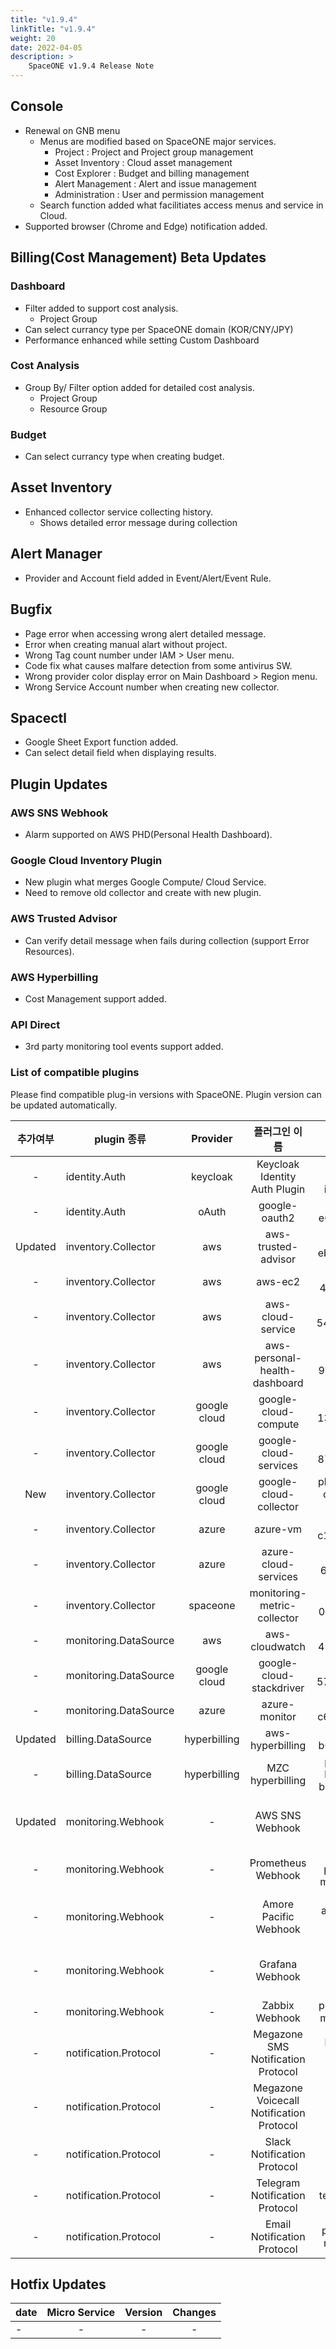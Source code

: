 ```yaml
---
title: "v1.9.4"
linkTitle: "v1.9.4"
weight: 20
date: 2022-04-05
description: >
    SpaceONE v1.9.4 Release Note
---
```


## Console
- Renewal on GNB menu
  - Menus are modified based on SpaceONE major services.
    - Project : Project and Project group management
    - Asset Inventory : Cloud asset management 
    - Cost Explorer : Budget and billing management
    - Alert Management : Alert and issue management
    - Administration : User and permission management
  - Search function added what facilitiates access menus and service in Cloud.
- Supported browser (Chrome and Edge) notification added.


## Billing(Cost Management) Beta Updates

### Dashboard
- Filter added to support cost analysis.
  - Project Group
- Can select currancy type per SpaceONE domain (KOR/CNY/JPY)
- Performance enhanced while setting Custom Dashboard


### Cost Analysis
- Group By/ Filter option added for detailed cost analysis.
  - Project Group
  - Resource Group

### Budget 
- Can select currancy type when creating budget. 

  
## Asset Inventory
- Enhanced collector service collecting history.
  - Shows detailed error message during collection


## Alert Manager
- Provider and Account field added in Event/Alert/Event Rule. 

  
## Bugfix
- Page error when accessing wrong alert detailed message.
- Error when creating manual alart without project.  
- Wrong Tag count number under IAM > User menu.
- Code fix what causes malfare detection from some antivirus SW.
- Wrong provider color display error on Main Dashboard > Region menu.
- Wrong Service Account number when creating new collector.


## Spacectl
- Google Sheet Export function added.
- Can select detail field when displaying results. 

  
## Plugin Updates

### AWS SNS Webhook
- Alarm supported on AWS PHD(Personal Health Dashboard).

### Google Cloud Inventory Plugin
- New plugin what merges Google Compute/ Cloud Service.
- Need to remove old collector and create with new plugin.

### AWS Trusted Advisor
- Can verify detail message when fails during collection (support Error Resources).

### AWS Hyperbilling
- Cost Management support added.

### API Direct
- 3rd party monitoring tool events support added. 

### List of compatible plugins
Please find compatible plug-in versions with SpaceONE. 
Plugin version can be updated automatically.

|  추가여부   | plugin 종류             |   Provider   |                 플러그인 이름                  |                plugin_id                | version |
|:-------:|-----------------------|:------------:|:----------------------------------------:|:---------------------------------------:|:-------:|
|    -    | identity.Auth         |   keycloak   |      Keycloak Identity Auth Plugin       |      plugin-keycloak-identity-auth      |  v1.2   |
|    -    | identity.Auth         |    oAuth     |              google-oauth2               |           plugin-e6b1b0bbacc6           |  v1.1   |
| Updated | inventory.Collector   |     aws      |           aws-trusted-advisor            |           plugin-eb120a41bb8d           |  v1.4   |
|    -    | inventory.Collector   |     aws      |                 aws-ec2                  |           plugin-49f224ef6d36           |  v1.13  |
|    -    | inventory.Collector   |     aws      |            aws-cloud-service             |           plugin-54487559e402           | v1.13.5 |
|    -    | inventory.Collector   |     aws      |      aws-personal-health-dashboard       |           plugin-986155af217b           |  v1.4   |
|    -    | inventory.Collector   | google cloud |           google-cloud-compute           |           plugin-13c3051967ce           | v1.3.8  |
|    -    | inventory.Collector   | google cloud |          google-cloud-services           |           plugin-87dc35ecb550           | v1.3.5  |
|   New   | inventory.Collector   | google cloud |          google-cloud-collector          |   plugin-google-cloud-inven-collector   | v0.5.2  |
|    -    | inventory.Collector   |    azure     |                 azure-vm                 |           plugin-c1104066ca52           | v1.2.13 |
|    -    | inventory.Collector   |    azure     |           azure-cloud-services           |           plugin-6fec638f139c           | v1.2.14 |
|    -    | inventory.Collector   |   spaceone   |       monitoring-metric-collector        |           plugin-023782c156cf           | v1.2.4  |
|    -    | monitoring.DataSource |     aws      |              aws-cloudwatch              |           plugin-41782f6158bb           | v1.1.4  |
|    -    | monitoring.DataSource | google cloud |         google-cloud-stackdriver         |           plugin-57773973639a           | v1.0.7  |
|    -    | monitoring.DataSource |    azure     |              azure-monitor               |           plugin-c6c14566298c           | v1.0.4  |
| Updated | billing.DataSource    | hyperbilling |             aws-hyperbilling             |           plugin-b60505e70f9d           | v1.0.2  |
|    -    | billing.DataSource    | hyperbilling |             MZC hyperbilling             | plugin-mzc-hyperbilling-bill-datasource | v0.3.1  |
| Updated | monitoring.Webhook    |      -       |             AWS SNS Webhook              |    plugin-aws-sns-monitoring-webhook    |  v1.0   |
|    -    | monitoring.Webhook    |      -       |            Prometheus Webhook            |      plugin-prometheus-mon-webhook      | v1.0.2  |
|    -    | monitoring.Webhook    |      -       |          Amore Pacific Webhook           | plugin-amorepacific-monitoring-webhook  | v1.1.1  |
|    -    | monitoring.Webhook    |      -       |             Grafana Webhook              |    plugin-grafana-monitoring-webhook    | v1.0.4  |
|    -    | monitoring.Webhook    |      -       |              Zabbix Webhook              |        plugin-zabbix-mon-webhook        |  v1.0   |
|    -    | notification.Protocol |      -       |    Megazone SMS Notification Protocol    |    plugin-sms-notification-protocol     | v1.0.2  |
|    -    | notification.Protocol |      -       | Megazone Voicecall Notification Protocol | plugin-voicecall-notification-protocol  | v1.0.4  |
|    -    | notification.Protocol |      -       |       Slack Notification Protocol        |       slack-notification-protocol       | v1.0.3  |
|    -    | notification.Protocol |      -       |      Telegram Notification Protocol      |      plugin-telegram-noti-protocol      | v1.0.2  |
|    -    | notification.Protocol |      -       |       Email Notification Protocol        |       plugin-email-noti-protocol        | v1.0.1  |


## Hotfix Updates
| date | Micro Service | Version | Changes |
|------|:-------------:|:-------:|:-------:|
| -    |       -       |    -    |    -    |